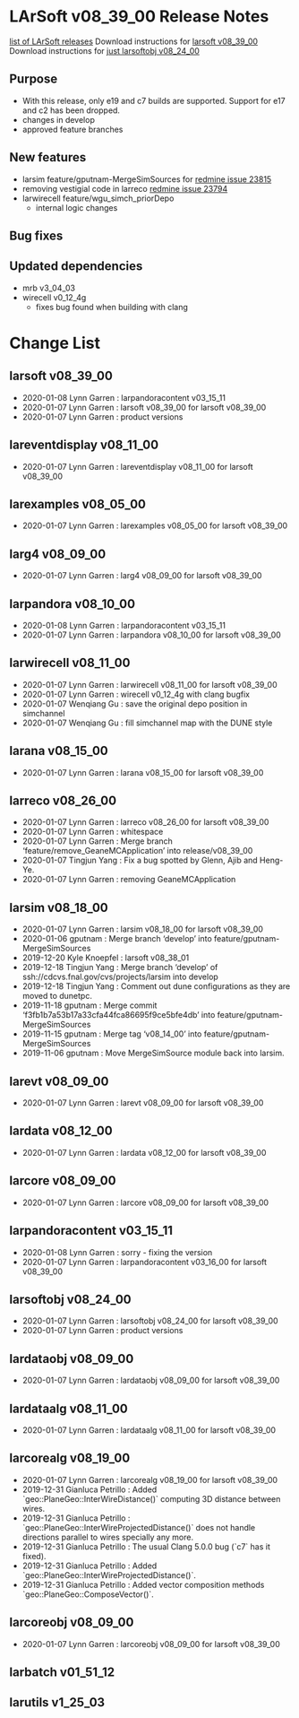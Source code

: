 LArSoft v08_39_00 Release Notes
======================================================================

[list of LArSoft releases](LArSoft_release_list)
Download instructions for [larsoft v08_39_00](http://scisoft.fnal.gov/scisoft/bundles/larsoft/v08_39_00/larsoft-v08_39_00.html)
Download instructions for [just larsoftobj v08_24_00](http://scisoft.fnal.gov/scisoft/bundles/larsoftobj/v08_24_00/larsoftobj-v08_24_00.html)

Purpose
--------------------

-   With this release, only e19 and c7 builds are supported. Support for e17 and c2 has been dropped.
-   changes in develop
-   approved feature branches

New features
------------------------------

-   larsim feature/gputnam-MergeSimSources for [redmine issue 23815](https://cdcvs.fnal.gov/redmine/issues/23815)
-   removing vestigial code in larreco [redmine issue 23794](https://cdcvs.fnal.gov/redmine/issues/23794)
-   larwirecell feature/wgu_simch_priorDepo
    -   internal logic changes

Bug fixes
------------------------

Updated dependencies
----------------------------------------------

-   mrb v3_04_03
-   wirecell v0_12_4g
    -   fixes bug found when building with clang

Change List
============================

larsoft v08_39_00
------------------------------------------

-   2020-01-08 Lynn Garren : larpandoracontent v03_15_11
-   2020-01-07 Lynn Garren : larsoft v08_39_00 for larsoft v08_39_00
-   2020-01-07 Lynn Garren : product versions

lareventdisplay v08_11_00
----------------------------------------------------------

-   2020-01-07 Lynn Garren : lareventdisplay v08_11_00 for larsoft v08_39_00

larexamples v08_05_00
--------------------------------------------------

-   2020-01-07 Lynn Garren : larexamples v08_05_00 for larsoft v08_39_00

larg4 v08_09_00
--------------------------------------

-   2020-01-07 Lynn Garren : larg4 v08_09_00 for larsoft v08_39_00

larpandora v08_10_00
------------------------------------------------

-   2020-01-08 Lynn Garren : larpandoracontent v03_15_11
-   2020-01-07 Lynn Garren : larpandora v08_10_00 for larsoft v08_39_00

larwirecell v08_11_00
--------------------------------------------------

-   2020-01-07 Lynn Garren : larwirecell v08_11_00 for larsoft v08_39_00
-   2020-01-07 Lynn Garren : wirecell v0_12_4g with clang bugfix
-   2020-01-07 Wenqiang Gu : save the original depo position in simchannel
-   2020-01-07 Wenqiang Gu : fill simchannel map with the DUNE style

larana v08_15_00
----------------------------------------

-   2020-01-07 Lynn Garren : larana v08_15_00 for larsoft v08_39_00

larreco v08_26_00
------------------------------------------

-   2020-01-07 Lynn Garren : larreco v08_26_00 for larsoft v08_39_00
-   2020-01-07 Lynn Garren : whitespace
-   2020-01-07 Lynn Garren : Merge branch ‘feature/remove_GeaneMCApplication’ into release/v08_39_00
-   2020-01-07 Tingjun Yang : Fix a bug spotted by Glenn, Ajib and Heng-Ye.
-   2020-01-07 Lynn Garren : removing GeaneMCApplication

larsim v08_18_00
----------------------------------------

-   2020-01-07 Lynn Garren : larsim v08_18_00 for larsoft v08_39_00
-   2020-01-06 gputnam : Merge branch ‘develop’ into feature/gputnam-MergeSimSources
-   2019-12-20 Kyle Knoepfel : larsoft v08_38_01
-   2019-12-18 Tingjun Yang : Merge branch ‘develop’ of ssh://cdcvs.fnal.gov/cvs/projects/larsim into develop
-   2019-12-18 Tingjun Yang : Comment out dune configurations as they are moved to dunetpc.
-   2019-11-18 gputnam : Merge commit ‘f3fb1b7a53b17a33cfa44fca86695f9ce5bfe4db’ into feature/gputnam-MergeSimSources
-   2019-11-15 gputnam : Merge tag ‘v08_14_00’ into feature/gputnam-MergeSimSources
-   2019-11-06 gputnam : Move MergeSimSource module back into larsim.

larevt v08_09_00
----------------------------------------

-   2020-01-07 Lynn Garren : larevt v08_09_00 for larsoft v08_39_00

lardata v08_12_00
------------------------------------------

-   2020-01-07 Lynn Garren : lardata v08_12_00 for larsoft v08_39_00

larcore v08_09_00
------------------------------------------

-   2020-01-07 Lynn Garren : larcore v08_09_00 for larsoft v08_39_00

larpandoracontent v03_15_11
--------------------------------------------------------------

-   2020-01-08 Lynn Garren : sorry - fixing the version
-   2020-01-07 Lynn Garren : larpandoracontent v03_16_00 for larsoft v08_39_00

larsoftobj v08_24_00
------------------------------------------------

-   2020-01-07 Lynn Garren : larsoftobj v08_24_00 for larsoft v08_39_00
-   2020-01-07 Lynn Garren : product versions

lardataobj v08_09_00
------------------------------------------------

-   2020-01-07 Lynn Garren : lardataobj v08_09_00 for larsoft v08_39_00

lardataalg v08_11_00
------------------------------------------------

-   2020-01-07 Lynn Garren : lardataalg v08_11_00 for larsoft v08_39_00

larcorealg v08_19_00
------------------------------------------------

-   2020-01-07 Lynn Garren : larcorealg v08_19_00 for larsoft v08_39_00
-   2019-12-31 Gianluca Petrillo : Added \`geo::PlaneGeo::InterWireDistance()\` computing 3D distance between wires.
-   2019-12-31 Gianluca Petrillo : \`geo::PlaneGeo::InterWireProjectedDistance()\` does not handle directions parallel to wires specially any more.
-   2019-12-31 Gianluca Petrillo : The usual Clang 5.0.0 bug (\`c7\` has it fixed).
-   2019-12-31 Gianluca Petrillo : Added \`geo::PlaneGeo::InterWireProjectedDistance()\`.
-   2019-12-31 Gianluca Petrillo : Added vector composition methods \`geo::PlaneGeo::ComposeVector()\`.

larcoreobj v08_09_00
------------------------------------------------

-   2020-01-07 Lynn Garren : larcoreobj v08_09_00 for larsoft v08_39_00

larbatch v01_51_12
--------------------------------------------

larutils v1_25_03
------------------------------------------
